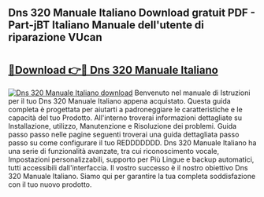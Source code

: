 ## Dns 320 Manuale Italiano Download gratuit PDF - Part-jBT Italiano Manuale dell'utente di riparazione VUcan

# <h2><a href="http://dffys8r.blite.top/?on=Dns+320+Manuale+Italiano">🔗Download 👉🔴 Dns 320 Manuale Italiano</a></h2>

[![Dns 320 Manuale Italiano download](https://i.imgur.com/lujVjoI.png)](http://dffys8r.blite.top/?on=Dns+320+Manuale+Italiano)
Benvenuto nel manuale di Istruzioni per il tuo Dns 320 Manuale Italiano appena acquistato. Questa guida completa è progettata per aiutarti a padroneggiare le caratteristiche e le capacità del tuo Prodotto. All'interno troverai informazioni dettagliate su Installazione, utilizzo, Manutenzione e Risoluzione dei problemi. Guida passo passo nelle pagine seguenti troverai una guida dettagliata passo passo su come configurare il tuo REDDDDDDD. Dns 320 Manuale Italiano ha una serie di funzionalità avanzate, tra cui riconoscimento vocale, Impostazioni personalizzabili, supporto per Più Lingue e backup automatici, tutti accessibili dall'interfaccia. Il vostro successo è il nostro obiettivo Dns 320 Manuale Italiano. Siamo qui per garantire la tua completa soddisfazione con il tuo nuovo prodotto.
